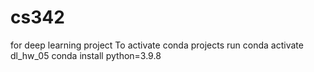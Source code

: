 # cs342
for deep learning project
To activate conda projects run
conda activate dl_hw_05
conda install python=3.9.8